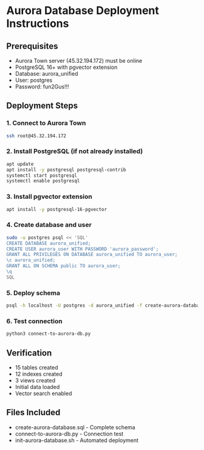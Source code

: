 # Aurora Database Deployment Instructions

## Prerequisites
- Aurora Town server (45.32.194.172) must be online
- PostgreSQL 16+ with pgvector extension
- Database: aurora_unified
- User: postgres
- Password: fun2Gus!!!

## Deployment Steps

### 1. Connect to Aurora Town
```bash
ssh root@45.32.194.172
```

### 2. Install PostgreSQL (if not already installed)
```bash
apt update
apt install -y postgresql postgresql-contrib
systemctl start postgresql
systemctl enable postgresql
```

### 3. Install pgvector extension
```bash
apt install -y postgresql-16-pgvector
```

### 4. Create database and user
```bash
sudo -u postgres psql << 'SQL'
CREATE DATABASE aurora_unified;
CREATE USER aurora_user WITH PASSWORD 'aurora_password';
GRANT ALL PRIVILEGES ON DATABASE aurora_unified TO aurora_user;
\c aurora_unified;
GRANT ALL ON SCHEMA public TO aurora_user;
\q
SQL
```

### 5. Deploy schema
```bash
psql -h localhost -U postgres -d aurora_unified -f create-aurora-database.sql
```

### 6. Test connection
```bash
python3 connect-to-aurora-db.py
```

## Verification
- 15 tables created
- 12 indexes created
- 3 views created
- Initial data loaded
- Vector search enabled

## Files Included
- create-aurora-database.sql - Complete schema
- connect-to-aurora-db.py - Connection test
- init-aurora-database.sh - Automated deployment
